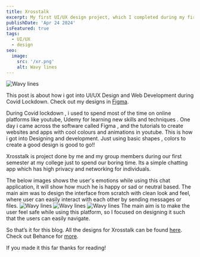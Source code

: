 ```yaml
---
title: Xrosstalk
excerpt: My first UI/UX design project, which I completed during my first year of college [in 2021].
publishDate: 'Apr 24 2024'
isFeatured: true
tags:
  - UI/UX
  - design
seo:
  image:
    src: '/xr.png'
    alt: Wavy lines
---
```


![Wavy lines](/xr.webp)

This post is about how i got into UI/UX Design and Web Development during Covid Lockdown. Check out my designs in [Figma](https://www.figma.com/file/D6zIlHGVahcAf2nxJVW3dG/SLT-XROSS-TALK-DESIGN?type=design&node-id=0%3A1&mode=design&t=ALoyZO1RLfpXTUoU-1).

During Covid lockdown , i used to  spend most of the time on online platforms like youtube, Udemy  for  learning new skills and techniques . One day i came across the software called Figma , and the tutorials to create websites and apps with cool colours and animations in youtube. This is how i got into Designing and development. Just using  basic shapes , colors to create a good design is good to go!!

Xrosstalk is project done by  me and my group members during our first semester at my college just to spend our boring time.
Its a simple chatting app which has high privacy and networking for individuals. 

The below images shows the user's emotions  while using this chat application, it will show how much he is happy or sad or neutral based.
The main aim was to design the interface from scratch with clean look and feel, where user can  easily interact with each other by sending messages or files.
![Wavy lines](/xross1.webp)
![Wavy lines](/xross2.webp)
![Wavy lines](/xross3.webp)
The main aim is to make the user feel safe while using this platform, so I focused on designing it such that the users can easily navigate.

So that’s it for this blog. All the designs for Xrosstalk can be found [here](https://www.figma.com/file/D6zIlHGVahcAf2nxJVW3dG/SLT-XROSS-TALK-DESIGN?type=design&node-id=0%3A1&mode=design&t=ALoyZO1RLfpXTUoU-1).
<br>
Check out Behance for [more](https://www.behance.net/jananis8).


If you made it this far thanks for reading!
